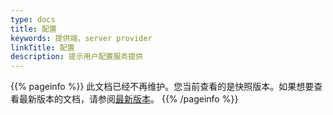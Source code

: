 ```yaml
---
type: docs
title: 配置
keywords: 提供端，server provider
linkTitle: 配置
description: 提示用户配置服务提供
---
```


{{% pageinfo %}} 此文档已经不再维护。您当前查看的是快照版本。如果想要查看最新版本的文档，请参阅[最新版本](../../../../../docs3-v2/golang-sdk/tasks/)。
{{% /pageinfo %}}